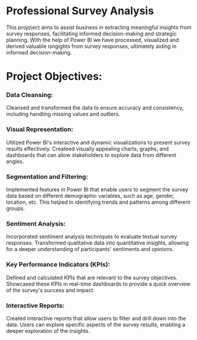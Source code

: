 # Professional Survey Analysis

This projo\ect aims to assist business in extracting meaningful insights from survey responses, facilitating informed decision-making and strategic planning. With the help of Power BI we have processed, visualized and derived valuable isngights from survey responses, ultimately aiding in informed decision-making.

# Project Objectives:

### Data Cleansing: 
Cleansed and transformed the data to ensure accuracy and consistency, including handling missing values and outliers.

### Visual Representation:
Utilized Power BI's interactive and dynamic visualizations to present survey results effectively. Createed visually appealing charts, graphs, and dashboards that can allow stakeholders to explore data from different angles.

### Segmentation and Filtering: 
Implemented features in Power BI that enable users to segment the survey data based on different demographic variables, such as age, gender, location, etc. This helped in identifying trends and patterns among different groups.

### Sentiment Analysis:
Incorporated sentiment analysis techniques to evaluate textual survey responses. Transformed qualitative data into quantitative insights, allowing for a deeper understanding of participants' sentiments and opinions.

### Key Performance Indicators (KPIs): 
Defined and calculated KPIs that are relevant to the survey objectives. Showcased these KPIs in real-time dashboards to provide a quick overview of the survey's success and impact.

### Interactive Reports:
Created interactive reports that allow users to filter and drill down into the data. Users can explore specific aspects of the survey results, enabling a deeper exploration of the insights.

